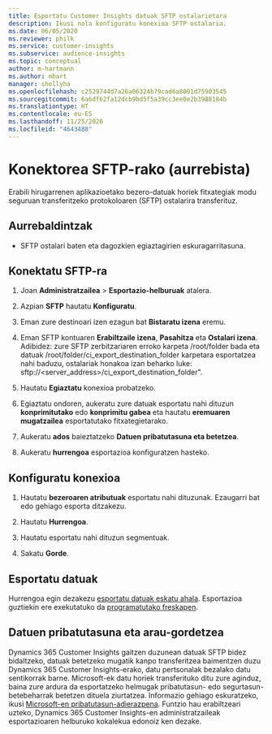 ```yaml
---
title: Esportatu Customer Insights datuak SFTP ostalarietara
description: Ikusi nola konfiguratu konexioa SFTP ostalaria.
ms.date: 06/05/2020
ms.reviewer: philk
ms.service: customer-insights
ms.subservice: audience-insights
ms.topic: conceptual
author: m-hartmann
ms.author: mhart
manager: shellyha
ms.openlocfilehash: c2529744d7a26a06324b79cad6a8001d75903545
ms.sourcegitcommit: 6a6df62fa12dcb9bd5f5a39cc3ee0e2b3988184b
ms.translationtype: HT
ms.contentlocale: eu-ES
ms.lasthandoff: 11/25/2020
ms.locfileid: "4643488"
---
```

# <a name="connector-for-sftp-preview"></a>Konektorea SFTP-rako (aurrebista)

Erabili hirugarrenen aplikazioetako bezero-datuak horiek fitxategiak modu seguruan transferitzeko protokoloaren (SFTP) ostalarira transferituz.

## <a name="prerequisites"></a>Aurrebaldintzak

- SFTP ostalari baten eta dagozkien egiaztagirien eskuragarritasuna.

## <a name="connect-to-sftp"></a>Konektatu SFTP-ra

1. Joan **Administratzailea** > **Esportazio-helburuak** atalera.

1. Azpian **SFTP** hautatu **Konfiguratu**.

1. Eman zure destinoari izen ezagun bat **Bistaratu izena** eremu.

1. Eman SFTP kontuaren **Erabiltzaile izena**, **Pasahitza** eta **Ostalari izena**. Adibidez: zure SFTP zerbitzariaren erroko karpeta /root/folder bada eta datuak /root/folder/ci_export_destination_folder karpetara esportatzea nahi baduzu, ostalariak honakoa izan beharko luke: sftp://<server_address>/ci_export_destination_folder".

1. Hautatu **Egiaztatu** konexioa probatzeko.

1. Egiaztatu ondoren, aukeratu zure datuak esportatu nahi dituzun **konprimitutako** edo **konprimitu gabea** eta hautatu **eremuaren mugatzailea** esportatutako fitxategietarako.

1. Aukeratu **ados** baieztatzeko **Datuen pribatutasuna eta betetzea**.

1. Aukeratu **hurrengoa** esportazioa konfiguratzen hasteko.

## <a name="configure-the-connection"></a>Konfiguratu konexioa

1. Hautatu **bezeroaren atributuak** esportatu nahi dituzunak. Ezaugarri bat edo gehiago esporta ditzakezu.

1. Hautatu **Hurrengoa**.

1. Hautatu esportatu nahi dituzun segmentuak.

1. Sakatu **Gorde**.

## <a name="export-the-data"></a>Esportatu datuak

Hurrengoa egin dezakezu [esportatu datuak eskatu ahala](export-destinations.md). Esportazioa guztiekin ere exekutatuko da [programatutako freskapen](system.md#schedule-tab).

## <a name="data-privacy-and-compliance"></a>Datuen pribatutasuna eta arau-gordetzea

Dynamics 365 Customer Insights gaitzen duzunean datuak SFTP bidez bidaltzeko, datuak betetzeko mugatik kanpo transferitzea baimentzen duzu Dynamics 365 Customer Insights-erako, datu pertsonalak bezalako datu sentikorrak barne. Microsoft-ek datu horiek transferituko ditu zure aginduz, baina zure ardura da esportatzeko helmugak pribatutasun- edo segurtasun-betebeharrak betetzen dituela ziurtatzea. Informazio gehiago eskuratzeko, ikusi [Microsoft-en pribatutasun-adierazpena](https://go.microsoft.com/fwlink/?linkid=396732).
Funtzio hau erabiltzeari uzteko, Dynamics 365 Customer Insights-en administratzaileak esportazioaren helburuko kokalekua edonoiz ken dezake.
